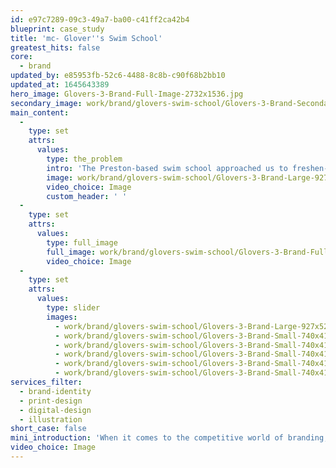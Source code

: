 ```yaml
---
id: e97c7289-09c3-49a7-ba00-c41ff2ca42b4
blueprint: case_study
title: 'mc- Glover''s Swim School'
greatest_hits: false
core:
  - brand
updated_by: e85953fb-52c6-4488-8c8b-c90f68b2bb10
updated_at: 1645643389
hero_image: Glovers-3-Brand-Full-Image-2732x1536.jpg
secondary_image: work/brand/glovers-swim-school/Glovers-3-Brand-Secondary-Image-896x597.jpg
main_content:
  -
    type: set
    attrs:
      values:
        type: the_problem
        intro: 'The Preston-based swim school approached us to freshen-up their brand identity. From logo updates to the introduction of doodle illustrations and a light-hearted, inspirational tone of voice, we offered both print and digital creative to give Glover’s with the branding boost they needed. Cleaner, simpler, warmer and fresh. '
        image: work/brand/glovers-swim-school/Glovers-3-Brand-Large-927x522.jpg
        video_choice: Image
        custom_header: ' '
  -
    type: set
    attrs:
      values:
        type: full_image
        full_image: work/brand/glovers-swim-school/Glovers-3-Brand-Full-Image-2732x1536-3.1.jpg
        video_choice: Image
  -
    type: set
    attrs:
      values:
        type: slider
        images:
          - work/brand/glovers-swim-school/Glovers-3-Brand-Large-927x522-3.jpg
          - work/brand/glovers-swim-school/Glovers-3-Brand-Small-740x416.25-2.jpg
          - work/brand/glovers-swim-school/Glovers-3-Brand-Small-740x416.25-3.jpg
          - work/brand/glovers-swim-school/Glovers-3-Brand-Small-740x416.25-4.jpg
          - work/brand/glovers-swim-school/Glovers-3-Brand-Small-740x416.25-5.jpg
          - work/brand/glovers-swim-school/Glovers-3-Brand-Small-740x416.25-6.jpg
services_filter:
  - brand-identity
  - print-design
  - digital-design
  - illustration
short_case: false
mini_introduction: 'When it comes to the competitive world of branding, it’s often a case of sink or swim. For Glover’s, we set out to ensure it was the latter.'
video_choice: Image
---
```

